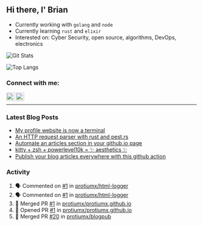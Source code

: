 ## Hi there, I' Brian

- Currently working with `golang` and `node`
- Currently learning `rust` and `elixir`
- Interested on: Cyber Security, open source, algorithms, DevOps, electronics

![Git Stats](https://github-readme-stats.vercel.app/api?username=protiumx&show_icons=true&include_all_commits=true&count_private=true&layout=compact)

![Top Langs](https://github-readme-stats.vercel.app/api/top-langs/?username=protiumx&layout=compact&langs_count=8&hide=ruby,shell,vimscript,vue,scss,html)

### Connect with me:

[<img align="left" alt="Brian Mayo | LinkedIn" width="22px" src="https://cdn.jsdelivr.net/npm/simple-icons@v3/icons/linkedin.svg" />](https://www.linkedin.com/in/bdmayo/)
[<img align="left" alt="@_protium | Instagram" width="22px" src="https://cdn.jsdelivr.net/npm/simple-icons@v3/icons/instagram.svg" />](https://www.instagram.com/_protium/)

<br/>

---

### Latest Blog Posts

<!-- BLOG-POST-LIST:START -->
- [My profile website is now a terminal](https://protiumx.dev/blog/posts/my-profile-website-is-now-a-terminal/)
- [An HTTP request parser with rust and pest.rs](https://protiumx.dev/blog/posts/an-http-request-parser-with-rust-and-pest.rs/)
- [Automate an articles section in your github.io page](https://protiumx.dev/blog/posts/automate-an-articles-section-in-your-github.io-page/)
- [kitty + zsh + powerlevel10k = ✨ aesthetics ✨](https://protiumx.dev/blog/posts/kitty--zsh--powerlevel10k-aesthetics/)
- [Publish your blog articles everywhere with this github action](https://protiumx.dev/blog/posts/publish-your-blog-articles-everywhere-with-this-github-action/)
<!-- BLOG-POST-LIST:END -->

### Activity

<!--START_SECTION:activity-->
1. 🗣 Commented on [#1](https://github.com/protiumx/html-logger/issues/1) in [protiumx/html-logger](https://github.com/protiumx/html-logger)
2. 🗣 Commented on [#1](https://github.com/protiumx/html-logger/issues/1) in [protiumx/html-logger](https://github.com/protiumx/html-logger)
3. 🎉 Merged PR [#1](https://github.com/protiumx/protiumx.github.io/pull/1) in [protiumx/protiumx.github.io](https://github.com/protiumx/protiumx.github.io)
4. 💪 Opened PR [#1](https://github.com/protiumx/protiumx.github.io/pull/1) in [protiumx/protiumx.github.io](https://github.com/protiumx/protiumx.github.io)
5. 🎉 Merged PR [#20](https://github.com/protiumx/blogpub/pull/20) in [protiumx/blogpub](https://github.com/protiumx/blogpub)
<!--END_SECTION:activity-->
